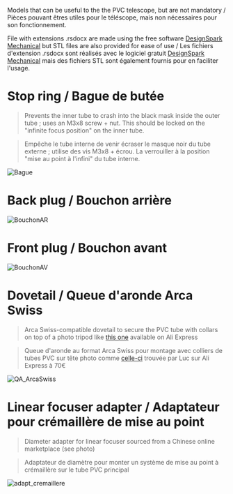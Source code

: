 Models that can be useful to the the PVC telescope, but are not mandatory / Pièces pouvant êtres utiles pour le téléscope, mais non nécessaires pour son fonctionnement.

File with extensions .rsdocx are made using the free software [DesignSpark Mechanical](https://en.wikipedia.org/wiki/DesignSpark_Mechanical) but STL files are also provided for ease of use / Les fichiers d'extension .rsdocx sont réalisés avec le logiciel gratuit [DesignSpark Mechanical](https://en.wikipedia.org/wiki/DesignSpark_Mechanical) mais des fichiers STL sont également fournis pour en faciliter l'usage.

# Stop ring / Bague de butée #
> Prevents the inner tube to crash into the black mask inside the outer tube ; uses an M3x8 screw + nut. This should be locked on the "infinite focus position" on the inner tube.

> Empêche le tube interne de venir écraser le masque noir du tube externe ; utilise des vis M3x8 + écrou. La verrouiller à la position "mise au point à l'infini" du tube interne.

![Bague](Lunette-BagueButee.png)

# Back plug / Bouchon arrière #

![BouchonAR](Lunette-BouchonAR.png)

# Front plug / Bouchon avant #

![BouchonAV](Lunette-BouchonAV.png)

# Dovetail / Queue d'aronde Arca Swiss #

> Arca Swiss-compatible dovetail to secure the PVC tube with collars on top of a photo tripod like [this one](https://en.aliexpress.com/item/1005004657916177.html) available on Ali Express
 
> Queue d'aronde au format Arca Swiss pour montage avec colliers de tubes PVC sur tête photo comme [celle-ci](https://fr.aliexpress.com/item/1005004657916177.html) trouvée par Luc sur Ali Express à 70€

![QA_ArcaSwiss](arca-swiss.jpg)

# Linear focuser adapter / Adaptateur pour crémaillère de mise au point

> Diameter adapter for linear focuser sourced from a Chinese online marketplace (see photo)

> Adaptateur de diamètre pour monter un système de mise au point à crémaillère sur le tube PVC principal

![adapt_cremaillere](adapt-59-63_cremaillere.png)